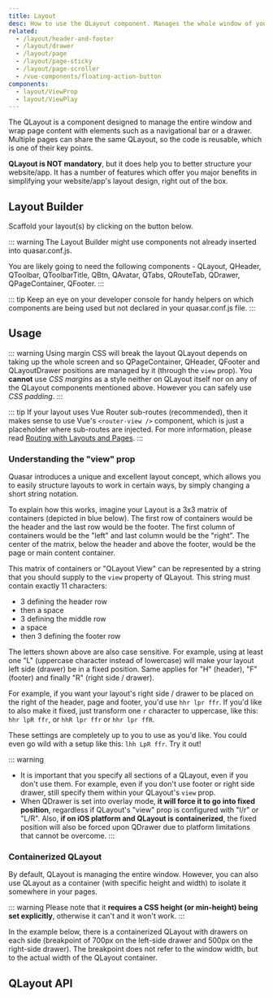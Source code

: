 ```yaml
---
title: Layout
desc: How to use the QLayout component. Manages the whole window of your Quasar app.
related:
  - /layout/header-and-footer
  - /layout/drawer
  - /layout/page
  - /layout/page-sticky
  - /layout/page-scroller
  - /vue-components/floating-action-button
components:
  - layout/ViewProp
  - layout/ViewPlay
---
```

The QLayout is a component designed to manage the entire window and wrap page content with elements such as a navigational bar or a drawer. Multiple pages can share the same QLayout, so the code is reusable, which is one of their key points.

**QLayout is NOT mandatory**, but it does help you to better structure your website/app. It has a number of features which offer you major benefits in simplifying your website/app's layout design, right out of the box.

## Layout Builder
Scaffold your layout(s) by clicking on the button below.

::: warning
The Layout Builder might use components not already inserted into quasar.conf.js.

You are likely going to need the following components - QLayout, QHeader, QToolbar, QToolbarTitle, QBtn, QAvatar, QTabs, QRouteTab, QDrawer, QPageContainer, QFooter.
:::

::: tip
Keep an eye on your developer console for handy helpers on which components are being used but not declared in your quasar.conf.js file.
:::

<q-btn push color="primary" icon-right="launch" label="Layout Builder" type="a" href="layout-builder" target="_blank" rel="noopener noreferrer" />

## Usage

::: warning Using margin CSS will break the layout
QLayout depends on taking up the whole screen and so QPageContainer, QHeader, QFooter and QLayoutDrawer positions are managed by it (through the `view` prop). You **cannot** use *CSS margins* as a style neither on QLayout itself nor on any of the QLayout components mentioned above. However you can safely use *CSS padding*.
:::

::: tip
If your layout uses Vue Router sub-routes (recommended), then it makes sense to use Vue's `<router-view />` component, which is just a placeholder where sub-routes are injected. For more information, please read [Routing with Layouts and Pages](/layout/routing-with-layouts-and-pages).
:::

### Understanding the "view" prop
Quasar introduces a unique and excellent layout concept, which allows you to easily structure layouts to work in certain ways, by simply changing a short string notation.

To explain how this works, imagine your Layout is a 3x3 matrix of containers (depicted in blue below). The first row of containers would be the header and the last row would be the footer. The first column of containers would be the "left" and last column would be the "right". The center of the matrix, below the header and above the footer, would be the page or main content container.

This matrix of containers or "QLayout View" can be represented by a string that you should supply to the `view` property of QLayout. This string must contain exactly 11 characters:

- 3 defining the header row
- then a space
- 3 defining the middle row
- a space
- then 3 defining the footer row

<view-prop />

The letters shown above are also case sensitive. For example, using at least one "L" (uppercase character instead of lowercase) will make your layout left side (drawer) be in a fixed position. Same applies for "H" (header), "F" (footer) and finally "R" (right side / drawer).

<view-play />

For example, if you want your layout's right side / drawer to be placed on the right of the header, page and footer, you'd use `hhr lpr ffr`. If you'd like to also make it fixed, just transform one `r` character to uppercase, like this: `hhr lpR ffr`, or `hhR lpr ffr` or `hhr lpr ffR`.

These settings are completely up to you to use as you'd like. You could even go wild with a setup like this: `lhh LpR ffr`. Try it out!

<q-btn push color="red" icon-right="launch" label="Layout Builder" type="a" href="layout-builder" target="_blank" rel="noopener noreferrer" />

::: warning
* It is important that you specify all sections of a QLayout, even if you don't use them. For example, even if you don't use footer or right side drawer, still specify them within your QLayout's `view` prop.
* When QDrawer is set into overlay mode, **it will force it to go into fixed position**, regardless if QLayout's "view" prop is configured with  "l/r" or "L/R". Also, **if on iOS platform and QLayout is containerized**, the fixed position will also be forced upon QDrawer due to platform limitations that cannot be overcome.
:::

### Containerized QLayout
By default, QLayout is managing the entire window. However, you can also use QLayout as a container (with specific height and width) to isolate it somewhere in your pages.

::: warning
Please note that it **requires a CSS height (or min-height) being set explicitly**, otherwise it can't and it won't work.
:::

In the example below, there is a containerized QLayout with drawers on each side (breakpoint of 700px on the left-side drawer and 500px on the right-side drawer). The breakpoint does not refer to the window width, but to the actual width of the QLayout container.

<doc-example title="Containerized QLayout" file="QLayout/Container" />

<doc-example title="In a QDialog" file="QLayout/ContainerDialog" />

## QLayout API
<doc-api file="QLayout" />
